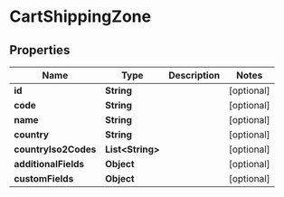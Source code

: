 

# CartShippingZone

## Properties

Name | Type | Description | Notes
------------ | ------------- | ------------- | -------------
**id** | **String** |  |  [optional]
**code** | **String** |  |  [optional]
**name** | **String** |  |  [optional]
**country** | **String** |  |  [optional]
**countryIso2Codes** | **List&lt;String&gt;** |  |  [optional]
**additionalFields** | **Object** |  |  [optional]
**customFields** | **Object** |  |  [optional]




